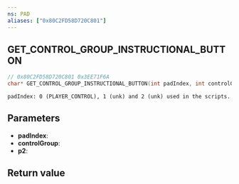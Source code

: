 ```yaml
---
ns: PAD
aliases: ["0x80C2FD58D720C801"]
---
```

## GET_CONTROL_GROUP_INSTRUCTIONAL_BUTTON

```c
// 0x80C2FD58D720C801 0x3EE71F6A
char* GET_CONTROL_GROUP_INSTRUCTIONAL_BUTTON(int padIndex, int controlGroup, BOOL p2);
```

```
padIndex: 0 (PLAYER_CONTROL), 1 (unk) and 2 (unk) used in the scripts.
```

## Parameters
* **padIndex**: 
* **controlGroup**: 
* **p2**: 

## Return value

